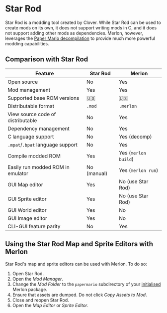 # Star Rod

Star Rod is a modding tool created by Clover. While Star Rod can be used to create mods on its own, it does not support
writing mods in C, and it does not support adding other mods as dependencies. Merlon, however, leverages the
[Paper Mario decompilation](https://papermar.io) to provide much more powerful modding capabilities.

## Comparison with Star Rod

| Feature                                              | Star Rod | Merlon                 |
| ---------------------------------------------------- | -------- | ---------------------- |
| Open source                                          | No       | Yes                    |
| Mod management                                       | Yes      | Yes                    |
| Supported base ROM versions                          | 🇺🇸       | 🇺🇸                     |
| Distributable format                                 | `.mod`   | `.merlon`              |
| View source code of distributable                    | No       | Yes                    |
| Dependency management                                | No       | Yes                    |
| C language support                                   | No       | Yes (decomp)           |
| `.mpat`/`.bpat` language support                     | No       | Yes                    |
| Compile modded ROM                                   | Yes      | Yes (`merlon build`)   |
| Easily run modded ROM in emulator                    | No (manual) | Yes (`merlon run`)  |
| GUI Map editor                                       | Yes      | No (use Star Rod)      |
| GUI Sprite editor                                    | Yes      | No (use Star Rod)      |
| GUI World editor                                     | Yes      | No                     |
| GUI Image editor                                     | Yes      | No                     |
| CLI-GUI feature parity                               | No       | Yes                    |

## Using the Star Rod Map and Sprite Editors with Merlon

Star Rod's map and sprite editors can be used with Merlon. To do so:

1. Open Star Rod.
2. Open the *Mod Manager*.
3. Change the *Mod Folder* to the `papermario` subdirectory of your [initialised](getting_started.md#initialisation) Merlon package.
4. Ensure that assets are dumped. Do not click _Copy Assets to Mod_.
4. Close and reopen Star Rod.
5. Open the *Map Editor* or *Sprite Editor*.
